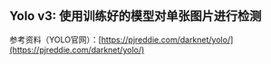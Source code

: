 ## Yolo v3: 使用训练好的模型对单张图片进行检测

参考资料（YOLO官网）：[https://pjreddie.com/darknet/yolo/](https://pjreddie.com/darknet/yolo/)



